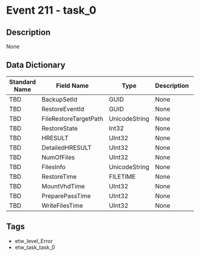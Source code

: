 # Event 211 - task_0

## Description
None

## Data Dictionary
|Standard Name|Field Name|Type|Description|Sample Value|
|---|---|---|---|---|
|TBD|BackupSetId|GUID|None|`None`|
|TBD|RestoreEventId|GUID|None|`None`|
|TBD|FileRestoreTargetPath|UnicodeString|None|`None`|
|TBD|RestoreState|Int32|None|`None`|
|TBD|HRESULT|UInt32|None|`None`|
|TBD|DetailedHRESULT|UInt32|None|`None`|
|TBD|NumOfFiles|UInt32|None|`None`|
|TBD|FilesInfo|UnicodeString|None|`None`|
|TBD|RestoreTime|FILETIME|None|`None`|
|TBD|MountVhdTime|UInt32|None|`None`|
|TBD|PreparePassTime|UInt32|None|`None`|
|TBD|WriteFilesTime|UInt32|None|`None`|

## Tags
* etw_level_Error
* etw_task_task_0